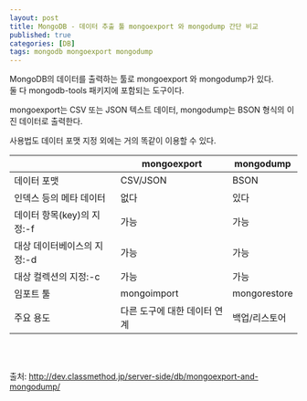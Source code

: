```yaml
---
layout: post
title: MongoDB - 데이터 추출 툴 mongoexport 와 mongodump 간단 비교
published: true
categories: [DB]
tags: mongodb mongoexport mongodump
---
```

MongoDB의 데이터를 출력하는 툴로 mongoexport 와 mongodump가 있다.  
둘 다 mongodb-tools 패키지에 포함되는 도구이다.  
  
mongoexport는 CSV 또는 JSON 텍스트 데이터, mongodump는 BSON 형식의 이진 데이터로 출력한다.  
  
사용법도 데이터 포맷 지정 외에는 거의 똑같이 이용할 수 있다.  
        
|                           | mongoexport                  | mongodump     |
|-----------------------------|------------------------------|---------------|
| 데이터 포맷                 |   CSV/JSON                     | BSON          |
| 인덱스 등의 메타 데이터     |   없다                         | 있다          |
| 데이터 항목(key)의 지정:-f  |   가능                         | 가능          |
| 대상 데이터베이스의 지정:-d |   가능                         | 가능          |
| 대상 컬렉션의 지정:-c       |   가능                         | 가능          |
| 임포트 툴                   |   mongoimport                  | mongorestore  |
| 주요 용도                   |   다른 도구에 대한 데이터 연계 | 백업/리스토어 |
  
<br>    
<br>    
  
출처: http://dev.classmethod.jp/server-side/db/mongoexport-and-mongodump/